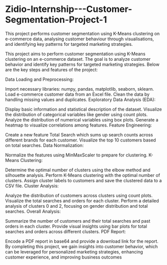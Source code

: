 # Zidio-Internship---Customer-Segmentation-Project-1
This project performs customer segmentation using K-Means clustering on e-commerce data, analysing customer behaviour through visualisations, and identifying key patterns for targeted marketing strategies.

This project aims to perform customer segmentation using K-Means clustering on an e-commerce dataset. The goal is to analyze customer behavior and identify key patterns for targeted marketing strategies. Below are the key steps and features of the project:

Data Loading and Preprocessing:

Import necessary libraries: numpy, pandas, matplotlib, seaborn, sklearn.
Load e-commerce customer data from an Excel file.
Clean the data by handling missing values and duplicates.
Exploratory Data Analysis (EDA):

Display basic information and statistical description of the dataset.
Visualize the distribution of categorical variables like gender using count plots.
Analyze the distribution of numerical variables using box plots.
Generate a heatmap to visualize correlations among features.
Feature Engineering:

Create a new feature Total Search which sums up search counts across different brands for each customer.
Visualize the top 10 customers based on total searches.
Data Normalization:

Normalize the features using MinMaxScaler to prepare for clustering.
K-Means Clustering:

Determine the optimal number of clusters using the elbow method and silhouette analysis.
Perform K-Means clustering with the optimal number of clusters.
Assign cluster labels to customers and save the clustered data to a CSV file.
Cluster Analysis:

Analyze the distribution of customers across clusters using count plots.
Visualize the total searches and orders for each cluster.
Perform a detailed analysis of clusters 0 and 2, focusing on gender distribution and total searches.
Overall Analysis:

Summarize the number of customers and their total searches and past orders in each cluster.
Provide visual insights using bar plots for total searches and orders across different clusters.
PDF Report:

Encode a PDF report in base64 and provide a download link for the report.
By completing this project, we gain insights into customer behavior, which can be leveraged for personalized marketing strategies, enhancing customer experience, and improving business outcomes
